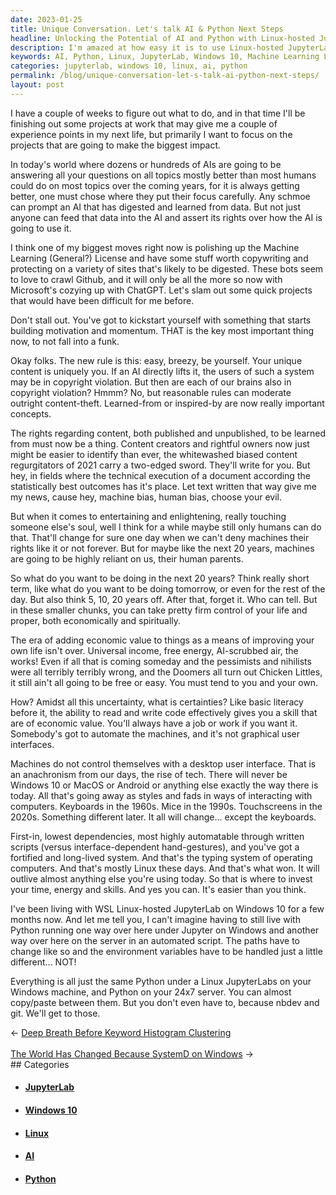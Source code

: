```yaml
---
date: 2023-01-25
title: Unique Conversation. Let's talk AI & Python Next Steps
headline: Unlocking the Potential of AI and Python with Linux-hosted JupyterLab on Windows 10
description: I'm amazed at how easy it is to use Linux-hosted JupyterLab on Windows 10. With my Python code, I can easily copy and paste between my Windows machine and the server. Investing in this system is easier than I thought and it has remained the same over the years. To maximize my impact in AI and Python, I need to create a Machine Learning License, copywrite my content, and create quick projects that I couldn't have done before.
keywords: AI, Python, Linux, JupyterLab, Windows 10, Machine Learning License, Copywrite, Content, Projects, Economic Value, Typing System, Operating Computers, 1990s, 2020s
categories: jupyterlab, windows 10, linux, ai, python
permalink: /blog/unique-conversation-let-s-talk-ai-python-next-steps/
layout: post
---
```



I have a couple of weeks to figure out what to do, and in that time I'll be
finishing out some projects at work that may give me a couple of experience
points in my next life, but primarily I want to focus on the projects that are
going to make the biggest impact.

In today's world where dozens or hundreds of AIs are going to be answering all
your questions on all topics mostly better than most humans could do on most
topics over the coming years, for it is always getting better, one must chose
where they put their focus carefully. Any schmoe can prompt an AI that has
digested and learned from data. But not just anyone can feed that data into the
AI and assert its rights over how the AI is going to use it.

I think one of my biggest moves right now is polishing up the Machine Learning
(General?) License and have some stuff worth copywriting and protecting on a
variety of sites that's likely to be digested. These bots seem to love to crawl
Github, and it will only be all the more so now with Microsoft's cozying up
with ChatGPT. Let's slam out some quick projects that would have been difficult
for me before.

Don't stall out. You've got to kickstart yourself with something that starts
building motivation and momentum. THAT is the key most important thing now, to
not fall into a funk.

Okay folks. The new rule is this: easy, breezy, be yourself. Your unique
content is uniquely you. If an AI directly lifts it, the users of such a system
may be in copyright violation. But then are each of our brains also in
copyright violation? Hmmm? No, but reasonable rules can moderate outright
content-theft. Learned-from or inspired-by are now really important concepts.

The rights regarding content, both published and unpublished, to be learned
from must now be a thing. Content creators and rightful owners now just might
be easier to identify than ever, the whitewashed biased content regurgitators
of 2021 carry a two-edged sword. They'll write for you. But hey, in fields
where the technical execution of a document according the statistically best
outcomes has it's place. Let text written that way give me my news, cause hey,
machine bias, human bias, choose your evil.

But when it comes to entertaining and enlightening, really touching someone
else's soul, well I think for a while maybe still only humans can do that.
That'll change for sure one day when we can't deny machines their rights like
it or not forever. But for maybe like the next 20 years, machines are going to
be highly reliant on us, their human parents.

So what do you want to be doing in the next 20 years? Think really short term,
like what do you want to be doing tomorrow, or even for the rest of the day.
But also think 5, 10, 20 years off. After that, forget it. Who can tell. But in
these smaller chunks, you can take pretty firm control of your life and proper,
both economically and spiritually.

The era of adding economic value to things as a means of improving your own
life isn't over. Universal income, free energy, AI-scrubbed air, the works!
Even if all that is coming someday and the pessimists and nihilists were all
terribly terribly wrong, and the Doomers all turn out Chicken Littles, it still
ain't all going to be free or easy. You must tend to you and your own.

How? Amidst all this uncertainty, what is certainties? Like basic literacy
before it, the ability to read and write code effectively gives you a skill
that are of economic value. You'll always have a job or work if you want it.
Somebody's got to automate the machines, and it's not graphical user
interfaces.

Machines do not control themselves with a desktop user interface. That is an
anachronism from our days, the rise of tech. There will never be Windows 10 or
MacOS or Android or anything else exactly the way there is today. All that's
going away as styles and fads in ways of interacting with computers. Keyboards
in the 1960s. Mice in the 1990s. Touchscreens in the 2020s. Something different
later. It all will change... except the keyboards.

First-in, lowest dependencies, most highly automatable through written scripts
(versus interface-dependent hand-gestures), and you've got a fortified and
long-lived system. And that's the typing system of operating computers. And
that's mostly Linux these days. And that's what won. It will outlive almost
anything else you're using today. So that is where to invest your time, energy
and skills. And yes you can. It's easier than you think.

I've been living with WSL Linux-hosted JupyterLab on Windows 10 for a few
months now. And let me tell you, I can't imagine having to still live with
Python running one way over here under Jupyter on Windows and another way over
here on the server in an automated script. The paths have to change like so and
the environment variables have to be handled just a little different... NOT!

Everything is all just the same Python under a Linux JupyterLabs on your
Windows machine, and Python on your 24x7 server. You can almost copy/paste
between them. But you don't even have to, because nbdev and git. We'll get to
those.


<div class="arrow-links"><div class="post-nav-prev"><span class="arrow">&larr;&nbsp;</span><a href="/blog/deep-breath-before-keyword-histogram-clustering/">Deep Breath Before Keyword Histogram Clustering</a></div> &nbsp; <div class="post-nav-next"><a href="/blog/the-world-has-changed-because-systemd-on-windows/">The World Has Changed Because SystemD on Windows</a><span class="arrow">&nbsp;&rarr;</span></div></div>
## Categories

<ul>
<li><h4><a href='/jupyterlab/'>JupyterLab</a></h4></li>
<li><h4><a href='/windows-10/'>Windows 10</a></h4></li>
<li><h4><a href='/linux/'>Linux</a></h4></li>
<li><h4><a href='/ai/'>AI</a></h4></li>
<li><h4><a href='/python/'>Python</a></h4></li></ul>